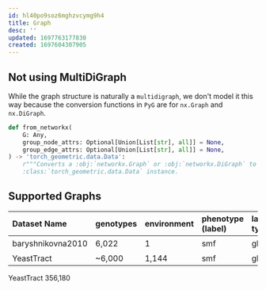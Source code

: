```yaml
---
id: hl40po9soz6mghzvcymg9h4
title: Graph
desc: ''
updated: 1697763177830
created: 1697604307905
---
```

## Not using MultiDiGraph

While the graph structure is naturally a `multidigraph`, we don't model it this way because the conversion functions in `PyG` are for `nx.Graph` and `nx.DiGraph`.

```python
def from_networkx(
    G: Any,
    group_node_attrs: Optional[Union[List[str], all]] = None,
    group_edge_attrs: Optional[Union[List[str], all]] = None,
) -> 'torch_geometric.data.Data':
    r"""Converts a :obj:`networkx.Graph` or :obj:`networkx.DiGraph` to a
    :class:`torch_geometric.data.Data` instance.
```

## Supported Graphs

| $\textbf{Dataset Name}$ | genotypes  | environment | phenotype (label)             | label type             | description                | supported |
| :---------------------- | :--------- | :---------- | :---------------------------- | :--------------------- | :------------------------- | :-------: |
| baryshnikovna2010       | 6,022      | 1           | $\text{smf}$                  | global                 | growth rate                |     ✔️     |
| YeastTract              | ~6,000     | 1,144       | $\text{smf}$                    | global       | growth rate                |           |

YeastTract
356,180

